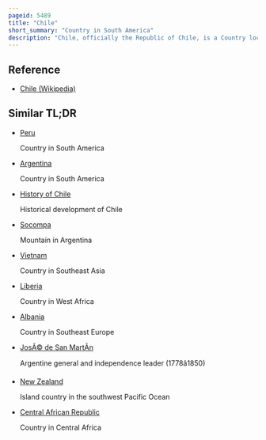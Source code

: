 ```yaml
---
pageid: 5489
title: "Chile"
short_summary: "Country in South America"
description: "Chile, officially the Republic of Chile, is a Country located in western South America. It is the southernmost Country in the World and the closest to antarctica along a narrow Strip of Land between the Andes Mountains and the pacific Ocean. With an Area of 756,102 square Kilometers and a Population of 17. 5 million as of 2017, Chile Shares Borders with Peru to the North, Bolivia to the Northeast, Argentina to the East, and the Drake Passage to the South. The Country also controls several Pacific Islands, including Juan Fernández, Isla Salas Y Gómez, Desventuradas, and Easter Island, and Claims about 1,250,000 square Kilometers of Antarctica as the Chilean Antarctic Territory. Santiago is chile's Capital and largest City and the national Language is spanish."
---
```


## Reference

- [Chile (Wikipedia)](https://en.wikipedia.org/?curid=5489)

## Similar TL;DR

- [Peru](/tldr/en/peru)

  Country in South America

- [Argentina](/tldr/en/argentina)

  Country in South America

- [History of Chile](/tldr/en/history-of-chile)

  Historical development of Chile

- [Socompa](/tldr/en/socompa)

  Mountain in Argentina

- [Vietnam](/tldr/en/vietnam)

  Country in Southeast Asia

- [Liberia](/tldr/en/liberia)

  Country in West Africa

- [Albania](/tldr/en/albania)

  Country in Southeast Europe

- [JosÃ© de San MartÃ­n](/tldr/en/jose-de-san-martin)

  Argentine general and independence leader (1778â1850)

- [New Zealand](/tldr/en/new-zealand)

  Island country in the southwest Pacific Ocean

- [Central African Republic](/tldr/en/central-african-republic)

  Country in Central Africa
